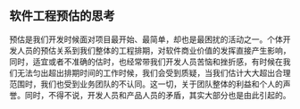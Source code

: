 ## 软件工程预估的思考

预估是我们开发时候面对项目最开始、最简单，却也是最困扰的活动之一。个体开发人员的预估关系到我们整体的工程排期，对软件商业价值的发挥直接产生影响，同时，适宜或者不准确的估时，也经常带我们开发人员苦恼和挫折感，有时候在我们无法匀出超出排期时间的工作时候，我们会受到质疑，当我们估计大大超出合理范围时，我们也受到业务团队的不认同。这一切，关于团队整体的利益和个人的声誉。同时，不得不说，开发人员和产品人员的矛盾，其实大部分也是由此引起的。





